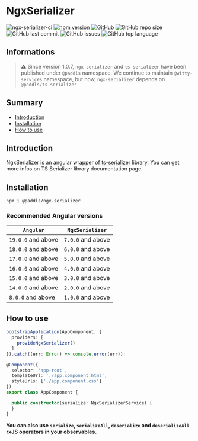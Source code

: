 # NgxSerializer

![ngx-serializer-ci](https://github.com/paddls/ngx-serializer/workflows/build/badge.svg?branch=master)
[![npm version](https://badge.fury.io/js/%40paddls%2Fngx-serializer.svg)](https://badge.fury.io/js/%40paddls%2Fngx-serializer)
![GitHub](https://img.shields.io/github/license/paddls/ngx-serializer)
![GitHub repo size](https://img.shields.io/github/repo-size/paddls/ngx-serializer)
![GitHub last commit](https://img.shields.io/github/last-commit/paddls/ngx-serializer)
![GitHub issues](https://img.shields.io/github/issues/paddls/ngx-serializer)
![GitHub top language](https://img.shields.io/github/languages/top/paddls/ngx-serializer)

## Informations

> :warning: Since version 1.0.7, ```ngx-serializer``` and ```ts-serializer``` have been published under ```@paddls```
> namespace. We continue to maintain ```@witty-services``` namespace, but now, ```ngx-serializer``` depends
> on ```@paddls/ts-serializer```

## Summary

* [Introduction](#introduction)
* [Installation](#installation)
* [How to use](#how-to-use)

## Introduction

NgxSerializer is an angular wrapper of [ts-serializer](https://github.com/paddls/ts-serializer) library.
You can get more infos on TS Serializer library documentation page.

## Installation

```shell script
npm i @paddls/ngx-serializer
```

### Recommended Angular versions

| `Angular`          | `NgxSerializer`   |
|--------------------|-------------------|
| `19.0.0` and above | `7.0.0` and above |
| `18.0.0` and above | `6.0.0` and above |
| `17.0.0` and above | `5.0.0` and above |
| `16.0.0` and above | `4.0.0` and above |
| `15.0.0` and above | `3.0.0` and above |
| `14.0.0` and above | `2.0.0` and above |
| `8.0.0` and above  | `1.0.0` and above |

## How to use

```typescript
bootstrapApplication(AppComponent, {
  providers: [
    provideNgxSerializer()
  ]
}).catch((err: Error) => console.error(err));

@Component({
  selector: 'app-root',
  templateUrl: './app.component.html',
  styleUrls: ['./app.component.css']
})
export class AppComponent {

  public constructor(serialize: NgxSerializerService) {
  }
}
```

**You can also use `serialize`, `serializeAll`, `deserialize` and `deserializeAll` rxJS operators in your observables.**
